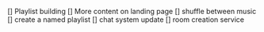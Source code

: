 [] Playlist building
[] More content on landing page
[] shuffle between music
[] create a named playlist
[] chat system update
[] room creation service
